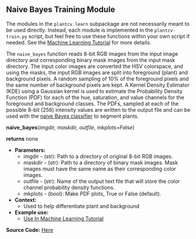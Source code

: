 ## Naive Bayes Training Module

The modules in the `plantcv.learn` subpackage are not necessarily meant to be used directly. Instead,
each module is implemented in the `plantcv-train.py` script, but feel free to use these functions within your own
script if needed. See the [Machine Learning Tutorial](machine_learning_tutorial.md) for more details.

The `naive_bayes` function reads 8-bit RGB images from the input image directory and corresponding binary mask images
from the input mask directory. The input color images are converted the HSV colorspace, and using the masks, the input 
RGB images are split into foreground (plant) and background pixels. A random sampling of 10% of the foreground pixels 
and the same number of background pixels are kept. A Kernel Density Estimator (KDE) using a Gaussian kernel is used
to estimate the Probability Density Function (PDF) for each of the hue, saturation, and value channels for the
foreground and background classes. The PDFs, sampled at each of the possible 8-bit (256) intensity values are written
to the output file and can be used with the [naive Bayes classifier](naive_bayes_classifier.md) to segment plants.

**naive_bayes**(*imgdir, maskdir, outfile, mkplots=False*)

**returns** none

- **Parameters:**
    - imgdir  - (str): Path to a directory of original 8-bit RGB images.
    - maskdir - (str): Path to a directory of binary mask images. Mask images must have the same name as their 
    corresponding color images.
    - outfile - (str): Name of the output text file that will store the color channel probability density functions.
    - mkplots - (bool): Make PDF plots, True or False (default).
- **Context:**
    - Used to help differentiate plant and background
- **Example use:**
    - [Use In Machine Learning Tutorial](machine_learning_tutorial.md)

**Source Code:** [Here](https://github.com/danforthcenter/plantcv/blob/master/plantcv/learn/naive_bayes.py)
